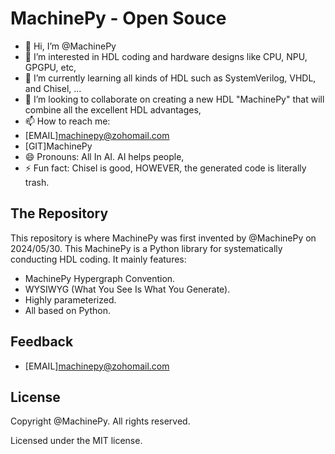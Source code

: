 # MachinePy - Open Souce
- 👋 Hi, I’m @MachinePy
- 👀 I’m interested in HDL coding and hardware designs like CPU, NPU, GPGPU, etc,
- 🌱 I’m currently learning all kinds of HDL such as SystemVerilog, VHDL, and Chisel, ...
- 💞️ I’m looking to collaborate on creating a new HDL "MachinePy" that will combine all the excellent HDL advantages,
- 📫 How to reach me:
- [EMAIL]machinepy@zohomail.com
- [GIT]MachinePy
- 😄 Pronouns: All In AI. AI helps people,
- ⚡ Fun fact: Chisel is good, HOWEVER, the generated code is literally trash.

<!---
MachinePy/MachinePy is a ✨ special ✨ repository because its `README.md` (this file) appears on your GitHub profile.
You can click the Preview link to take a look at your changes.
--->

## The Repository

This repository is where MachinePy was first invented by @MachinePy on 2024/05/30. This MachinePy is a Python library for systematically conducting HDL coding. It mainly features:

* MachinePy Hypergraph Convention.
* WYSIWYG (What You See Is What You Generate).
* Highly parameterized.
* All based on Python.


## Feedback
* [EMAIL]machinepy@zohomail.com

## License

Copyright @MachinePy. All rights reserved.

Licensed under the MIT license.





